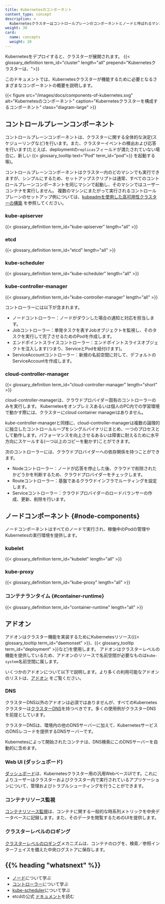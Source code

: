 ```yaml
---
title: Kubernetesのコンポーネント
content_type: concept
description: >
  Kubernetesクラスターはコントロールプレーンのコンポーネントとノードと呼ばれるマシン群で構成されています。
weight: 30
card: 
  name: concepts
  weight: 20
---
```


<!-- overview -->
Kubernetesをデプロイすると、クラスターが展開されます。
{{< glossary_definition term_id="cluster" length="all" prepend="Kubernetesクラスターは、">}}

このドキュメントでは、Kubernetesクラスターが機能するために必要となるさまざまなコンポーネントの概要を説明します。

{{< figure src="/images/docs/components-of-kubernetes.svg" alt="Kubernetesのコンポーネント" caption="Kubernetesクラスターを構成するコンポーネント" class="diagram-large" >}}

<!-- body -->

## コントロールプレーンコンポーネント

コントロールプレーンコンポーネントは、クラスターに関する全体的な決定(スケジューリングなど)を行います。また、クラスターイベントの検出および応答を行います(たとえば、deploymentの`replicas`フィールドが満たされていない場合に、新しい {{< glossary_tooltip text="Pod" term_id="pod">}} を起動する等)。

コントロールプレーンコンポーネントはクラスター内のどのマシンでも実行できますが、シンプルにするため、セットアップスクリプトは通常、すべてのコントロールプレーンコンポーネントを同じマシンで起動し、そのマシンではユーザーコンテナを実行しません。
複数のマシンにまたがって実行されるコントロールプレーンのセットアップ例については、[kubeadmを使用した高可用性クラスターの構築](/ja/docs/setup/production-environment/tools/kubeadm/high-availability/) を参照してください。

### kube-apiserver

{{< glossary_definition term_id="kube-apiserver" length="all" >}}

### etcd

{{< glossary_definition term_id="etcd" length="all" >}}

### kube-scheduler

{{< glossary_definition term_id="kube-scheduler" length="all" >}}

### kube-controller-manager

{{< glossary_definition term_id="kube-controller-manager" length="all" >}}

コントローラーには以下が含まれます。

  * ノードコントローラー：ノードがダウンした場合の通知と対応を担当します。
  * Jobコントローラー：単発タスクを表すJobオブジェクトを監視し、そのタスクを実行して完了させるためのPodを作成します。
  * エンドポイントスライスコントローラー：エンドポイントスライスオブジェクトを注入します(つまり、ServiceとPodを紐付けます)。
  * ServiceAccountコントローラー：新規の名前空間に対して、デフォルトのServiceAccountを作成します。

### cloud-controller-manager

{{< glossary_definition term_id="cloud-controller-manager" length="short" >}}

cloud-controller-managerは、クラウドプロバイダー固有のコントローラーのみを実行します。
Kubernetesをオンプレミスあるいは個人のPC内での学習環境で動かす際には、クラスターにcloud container managerはありません。

kube-controller-managerと同様に、cloud-controller-managerは複数の論理的に独立したコントロールループをシングルバイナリにまとめ、一つのプロセスとして動作します。パフォーマンスを向上させるあるいは障害に耐えるために水平方向にスケールする(一つ以上のコピーを動かす)ことができます。

次のコントローラーには、クラウドプロバイダーへの依存関係を持つことができます。

  * Nodeコントローラー：ノードが応答を停止した後、クラウドで削除されたかどうかを判断するため、クラウドプロバイダーをチェックします。
  * Routeコントローラー：基盤であるクラウドインフラでルーティングを設定します。
  * Serviceコントローラー：クラウドプロバイダーのロードバランサーの作成、更新、削除を行います。

## ノードコンポーネント {#node-components}

ノードコンポーネントはすべてのノードで実行され、稼働中のPodの管理やKubernetesの実行環境を提供します。

### kubelet

{{< glossary_definition term_id="kubelet" length="all" >}}

### kube-proxy

{{< glossary_definition term_id="kube-proxy" length="all" >}}

### コンテナランタイム {#container-runtime}

{{< glossary_definition term_id="container-runtime" length="all" >}}

## アドオン

アドオンはクラスター機能を実装するためにKubernetesリソース({{< glossary_tooltip term_id="daemonset" >}}、{{< glossary_tooltip term_id="deployment" >}}など)を使用します。
アドオンはクラスターレベルの機能を提供しているため、アドオンのリソースで名前空間が必要なものは`kube-system`名前空間に属します。

いくつかのアドオンについて以下で説明します。より多くの利用可能なアドオンのリストは、[アドオン](/ja/docs/concepts/cluster-administration/addons/) をご覧ください。

### DNS

クラスターDNS以外のアドオンは必須ではありませんが、すべてのKubernetesクラスターは[クラスターDNS](/ja/docs/concepts/services-networking/dns-pod-service/)を持つべきです。多くの使用例がクラスターDNSを前提としています。

クラスターDNSは、環境内の他のDNSサーバーに加えて、KubernetesサービスのDNSレコードを提供するDNSサーバーです。

Kubernetesによって開始されたコンテナは、DNS検索にこのDNSサーバーを自動的に含めます。


### Web UI (ダッシュボード)

[ダッシュボード](/ja/docs/tasks/access-application-cluster/web-ui-dashboard/)は、Kubernetesクラスター用の汎用WebベースUIです。これによりユーザーはクラスターおよびクラスター内で実行されているアプリケーションについて、管理およびトラブルシューティングを行うことができます。

### コンテナリソース監視

[コンテナリソース監視](/ja/docs/tasks/debug/debug-cluster/resource-usage-monitoring/)は、コンテナに関する一般的な時系列メトリックを中央データベースに記録します。また、そのデータを閲覧するためのUIを提供します。

### クラスターレベルのロギング

[クラスターレベルのロギング](/ja/docs/concepts/cluster-administration/logging/)メカニズムは、コンテナのログを、検索／参照インターフェイスを備えた中央ログストアに保存します。


## {{% heading "whatsnext" %}}

* [ノード](/ja/docs/concepts/architecture/nodes/)について学ぶ
* [コントローラー](/ja/docs/concepts/architecture/controller/)について学ぶ
* [kube-scheduler](/ja/docs/concepts/scheduling-eviction/kube-scheduler/)について学ぶ
* etcdの公式 [ドキュメント](https://etcd.io/docs/)を読む

